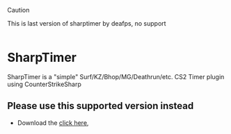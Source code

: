 > [!CAUTION]
> This is last version of sharptimer by deafps, no support 

<div align="center">
  <img src="https://github.com/DEAFPS/SharpTimer/assets/43534349/c353662a-eb64-43e7-9294-40cfed3d58af" alt="" style="margin: 0;">
</div>


# SharpTimer
SharpTimer is a "simple" Surf/KZ/Bhop/MG/Deathrun/etc. CS2 Timer plugin using CounterStrikeSharp<br>




## Please use this  supported version instead
* Download the [click here]([https://github.com/DEAFPS/SharpTimer/releases](https://github.com/Letaryat/poor-sharptimer)),
